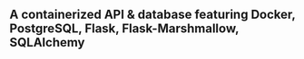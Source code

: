 ## A containerized API & database featuring Docker, PostgreSQL, Flask, Flask-Marshmallow, SQLAlchemy
